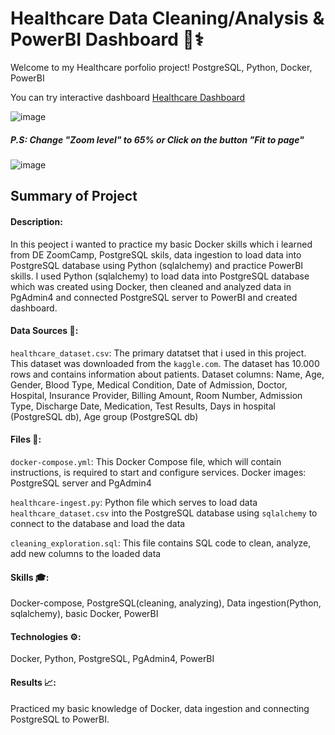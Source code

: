 # Healthcare Data Cleaning/Analysis & PowerBI Dashboard 🏥⚕️
Welcome to my Healthcare porfolio project! PostgreSQL, Python, Docker, PowerBI

You can try interactive dashboard [Healthcare Dashboard](https://app.powerbi.com/view?r=eyJrIjoiZTU0OWFhNjQtMzBjNi00Mjc3LTk5MzgtNWNhZTNjY2YwOGIxIiwidCI6ImRmODY3OWNkLWE4MGUtNDVkOC05OWFjLWM4M2VkN2ZmOTVhMCJ9)

![image](https://github.com/FuadAnalyst/Portfolio-Poject-Healthcare/assets/156589453/f95358e5-99d5-4d5f-b9bc-e5373fdaf1af)

##### P.S: Change "Zoom level" to 65% or Click on the button "Fit to page"

![image](https://github.com/FuadAnalyst/Portfolio-Poject-Healthcare/assets/156589453/20b14123-83b2-4e5f-a9f7-cde019659481)

## Summary of Project
#### Description: 
In this peoject i wanted to practice my basic Docker skills which i learned from DE ZoomCamp, PostgreSQL skils, data ingestion to load data into PostgreSQL database using Python (sqlalchemy) and practice PowerBI skills. I used Python (sqlalchemy) to load data into PostgreSQL database which was created using Docker, then cleaned and analyzed data in PgAdmin4 and connected PostgreSQL server to PowerBI and created dashboard.

#### Data Sources 📂:
`healthcare_dataset.csv`: The primary datatset that i used in this project. This dataset was downloaded from the `kaggle.com`. The dataset has 10.000 rows and contains information about patients. Dataset columns: Name, Age, Gender, Blood Type, Medical Condition, Date of Admission, Doctor, Hospital, Insurance Provider, Billing Amount, Room Number, Admission Type, Discharge Date, Medication, Test Results, Days in hospital (PostgreSQL db), Age group (PostgreSQL db)

#### Files 📁:
`docker-compose.yml`: This Docker Compose file, which will contain instructions, is required to start and configure services. Docker images: PostgreSQL server and PgAdmin4

`healthcare-ingest.py`: Python file which serves to load data `healthcare_dataset.csv` into the PostgreSQL database using `sqlalchemy` to connect to the database and load the data

`cleaning_exploration.sql`: This file contains SQL code to clean, analyze, add new columns to the loaded data

#### Skills 🎓: 
Docker-compose, PostgreSQL(cleaning, analyzing), Data ingestion(Python, sqlalchemy), basic Docker, PowerBI

#### Technologies ⚙️:
Docker, Python, PostgreSQL, PgAdmin4, PowerBI

#### Results 📈:
Practiced my basic knowledge of Docker, data ingestion and connecting PostgreSQL to PowerBI.
